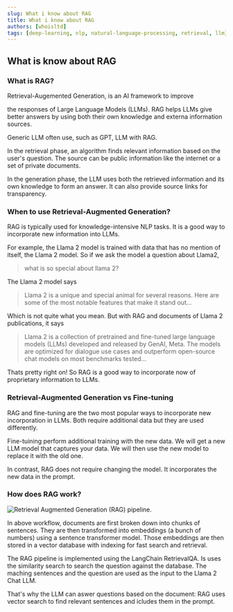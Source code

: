 ```yaml
---
slug: What i know about RAG
title: What i know about RAG
authors: [whoisltd]
tags: [deep-learning, nlp, natural-language-processing, retrieval, llm]
---
```


## What is know about RAG

### What is RAG?

Retrieval-Augemented Generation, is an AI framework to improve

the responses of Large Language Models (LLMs). RAG helps LLMs give better answers by using both their own knowledge and externa information sources.

Generic LLM often use, such as GPT, LLM with RAG.

In the retrieval phase, an algorithm finds relevant information based on the user's question. The source can be public information like the internet or a set of private documents.

In the generation phase, the LLM uses both the retrieved information and its own knowledge to form an answer. It can also provide source links for transparency.

### When to use Retrieval-Augmented Generation?

RAG is typically used for knowledge-intensive NLP tasks. It is a good way to incorporate new information into LLMs.

For example, the Llama 2 model is trained with data that has no mention of itself, the Llama 2 model. So if we ask the model a question about Llama2,

> what is so special about llama 2?

The Llama 2 model says

> Llama 2 is a unique and special animal for several reasons. Here are some of the most notable features that make it stand out…

Which is not quite what you mean. But with RAG and documents of Llama 2 publications, it says

> Llama 2 is a collection of pretrained and fine-tuned large language models (LLMs) developed and released by GenAI, Meta. The models are optimized for dialogue use cases and outperform open-source chat models on most benchmarks tested…

Thats pretty right on! So RAG is a good way to incorporate now of proprietary information to LLMs.

### Retrieval-Augmented Generation vs Fine-tuning

RAG and fine-tuning are the two most popular ways to incorporate new incorporation in LLMs. Both require additional data but they are used differently.

Fine-tuining perform additional training with the new data. We will get a new LLM model that captures your data.  We will then use the new model to replace it with the old one.

In contrast, RAG does not require changing the model. It incorporates the new data in the prompt.

### How does RAG work?

![Retrieval Augmented Generation (RAG) pipeline.](https://agi-sphere.com/wp-content/uploads/2023/09/image-5-1024x498.png)

In above workflow, documents are first broken down into chunks of sentences. They are then transformed into embeddings (a bunch of numbers) using a sentence transformer model. Those embeddings are then stored in a vector database with indexing for fast search and retrieval.

The RAG pipeline is implemented using the LangChain RetrievalQA. Is uses the similarity search to search the question against the database. The maching sentences and the question are used as the input to the Llama 2 Chat LLM.

That's why the LLM can aswer questions based on the document: RAG uses vector search to find relevant sentences and icludes them in the prompt.

